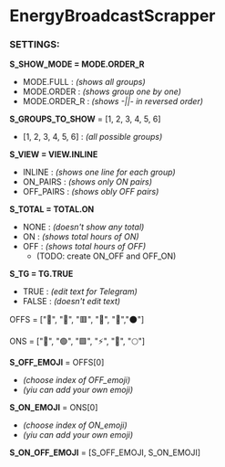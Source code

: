 # EnergyBroadcastScrapper

### SETTINGS:

**S_SHOW_MODE = MODE.ORDER_R**
 - MODE.FULL : _(shows all groups)_
 - MODE.ORDER : _(shows group one by one)_
 - MODE.ORDER_R : _(shows -||- in reversed order)_

**S_GROUPS_TO_SHOW** = [1, 2, 3, 4, 5, 6]
 - [1, 2, 3, 4, 5, 6] : _(all possible groups)_

**S_VIEW = VIEW.INLINE**   
 - INLINE : _(shows one line for each group)_
 - ON_PAIRS : _(shows only ON pairs)_
 - OFF_PAIRS : _(shows obly OFF pairs)_

**S_TOTAL = TOTAL.ON**     
 - NONE : _(doesn't show any total)_
 - ON : _(shows total hours of ON)_
 - OFF : _(shows total hours of OFF)_
   - (TODO: create ON_OFF and OFF_ON)

**S_TG = TG.TRUE**        
 - TRUE : _(edit text for Telegram)_
 - FALSE : _(doesn't edit text)_

OFFS = ["🪫", "🔴", "🟥", "🔻", "🌚","🌑"]

ONS =  ["🔋", "🟢", "🟩", "⚡️", "🌝", "🌕"]

**S_OFF_EMOJI** = OFFS[0]
- _(choose index of OFF_emoji)_
- _(yiu can add your own emoji)_

**S_ON_EMOJI** = ONS[0]
- _(choose index of ON_emoji)_
- _(yiu can add your own emoji)_


**S_ON_OFF_EMOJI** = [S_OFF_EMOJI, S_ON_EMOJI]